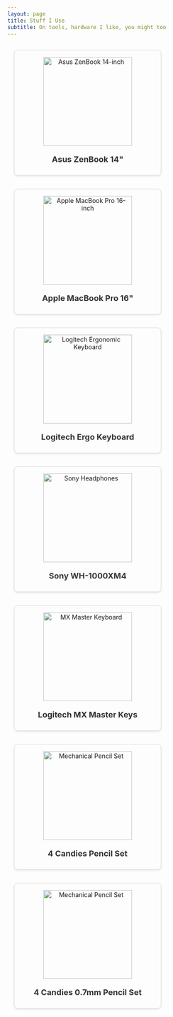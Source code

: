 ```yaml
---
layout: page
title: Stuff I Use
subtitle: On tools, hardware I like, you might too
---
```

<!-- Asus ZenBook 14 -->
<div style="display: inline-block; width: 300px; margin: 15px; padding: 15px; border: 1px solid #ddd; border-radius: 8px; text-align: center; vertical-align: top; box-shadow: 0 2px 4px rgba(0,0,0,0.1); transition: transform 0.2s; cursor: pointer;" onmouseover="this.style.transform='translateY(-5px)'; this.style.boxShadow='0 4px 8px rgba(0,0,0,0.2)';" onmouseout="this.style.transform='translateY(0)'; this.style.boxShadow='0 2px 4px rgba(0,0,0,0.1)';">
  <a href="https://amzn.to/3JzBNAi" target="_blank" rel="nofollow noopener" style="text-decoration: none; color: inherit;">
    <img src="{{ 'assets/img/asusZenbook14.jpg' | relative_url }}" alt="Asus ZenBook 14-inch" style="max-width: 100%; height: 200px; object-fit: contain; margin-bottom: 10px;">
    <h3 style="font-size: 18px; margin: 10px 0; color: #333;">Asus ZenBook 14"</h3>
  </a>
</div>

<!-- MacBook Pro -->
<div style="display: inline-block; width: 300px; margin: 15px; padding: 15px; border: 1px solid #ddd; border-radius: 8px; text-align: center; vertical-align: top; box-shadow: 0 2px 4px rgba(0,0,0,0.1); transition: transform 0.2s; cursor: pointer;" onmouseover="this.style.transform='translateY(-5px)'; this.style.boxShadow='0 4px 8px rgba(0,0,0,0.2)';" onmouseout="this.style.transform='translateY(0)'; this.style.boxShadow='0 2px 4px rgba(0,0,0,0.1)';">
  <a href="https://amzn.to/4qr1rb8" target="_blank" rel="nofollow noopener" style="text-decoration: none; color: inherit;">
    <img src="{{ 'assets/img/macbook_pro.jpg' | relative_url }}" alt="Apple MacBook Pro 16-inch" style="max-width: 100%; height: 200px; object-fit: contain; margin-bottom: 10px;">
    <h3 style="font-size: 18px; margin: 10px 0; color: #333;">Apple MacBook Pro 16"</h3>
  </a>
</div>

<!-- Logitech Ergo Keyboard -->
<div style="display: inline-block; width: 300px; margin: 15px; padding: 15px; border: 1px solid #ddd; border-radius: 8px; text-align: center; vertical-align: top; box-shadow: 0 2px 4px rgba(0,0,0,0.1); transition: transform 0.2s; cursor: pointer;" onmouseover="this.style.transform='translateY(-5px)'; this.style.boxShadow='0 4px 8px rgba(0,0,0,0.2)';" onmouseout="this.style.transform='translateY(0)'; this.style.boxShadow='0 2px 4px rgba(0,0,0,0.1)';">
  <a href="https://amzn.to/4qr1GTA" target="_blank" rel="nofollow noopener" style="text-decoration: none; color: inherit;">
    <img src="{{ 'assets/img/ergo_keyboard.jpg' | relative_url }}" alt="Logitech Ergonomic Keyboard" style="max-width: 100%; height: 200px; object-fit: contain; margin-bottom: 10px;">
    <h3 style="font-size: 18px; margin: 10px 0; color: #333;">Logitech Ergo Keyboard</h3>
  </a>
</div>

<!-- Sony Headphones -->
<div style="display: inline-block; width: 300px; margin: 15px; padding: 15px; border: 1px solid #ddd; border-radius: 8px; text-align: center; vertical-align: top; box-shadow: 0 2px 4px rgba(0,0,0,0.1); transition: transform 0.2s; cursor: pointer;" onmouseover="this.style.transform='translateY(-5px)'; this.style.boxShadow='0 4px 8px rgba(0,0,0,0.2)';" onmouseout="this.style.transform='translateY(0)'; this.style.boxShadow='0 2px 4px rgba(0,0,0,0.1)';">
  <a href="https://amzn.to/434cwoA" target="_blank" rel="nofollow noopener" style="text-decoration: none; color: inherit;">
    <img src="{{ 'assets/img/sony_headphones.jpg' | relative_url }}" alt="Sony Headphones" style="max-width: 100%; height: 200px; object-fit: contain; margin-bottom: 10px;">
    <h3 style="font-size: 18px; margin: 10px 0; color: #333;">Sony WH-1000XM4</h3>
  </a>
</div>

<!-- MX Keys Keyboard -->
<div style="display: inline-block; width: 300px; margin: 15px; padding: 15px; border: 1px solid #ddd; border-radius: 8px; text-align: center; vertical-align: top; box-shadow: 0 2px 4px rgba(0,0,0,0.1); transition: transform 0.2s; cursor: pointer;" onmouseover="this.style.transform='translateY(-5px)'; this.style.boxShadow='0 4px 8px rgba(0,0,0,0.2)';" onmouseout="this.style.transform='translateY(0)'; this.style.boxShadow='0 2px 4px rgba(0,0,0,0.1)';">
  <a href="https://amzn.to/47PM8RZ" target="_blank" rel="nofollow noopener" style="text-decoration: none; color: inherit;">
    <img src="{{ 'assets/img/mx_keys.jpg' | relative_url }}" alt="MX Master Keyboard" style="max-width: 100%; height: 200px; object-fit: contain; margin-bottom: 10px;">
    <h3 style="font-size: 18px; margin: 10px 0; color: #333;">Logitech MX Master Keys</h3>
  </a>
</div>

<!-- FOUR CANDIES PENCIL SET -->
<div style="display: inline-block; width: 300px; margin: 15px; padding: 15px; border: 1px solid #ddd; border-radius: 8px; text-align: center; vertical-align: top; box-shadow: 0 2px 4px rgba(0,0,0,0.1); transition: transform 0.2s; cursor: pointer;" onmouseover="this.style.transform='translateY(-5px)'; this.style.boxShadow='0 4px 8px rgba(0,0,0,0.2)';" onmouseout="this.style.transform='translateY(0)'; this.style.boxShadow='0 2px 4px rgba(0,0,0,0.1)';">
  <a href="https://amzn.to/47gn5HI" target="_blank" rel="nofollow noopener" style="text-decoration: none; color: inherit;">
    <img src="{{ 'assets/img/fourCandies_pencils.jpg' | relative_url }}" alt="Mechanical Pencil Set" style="max-width: 100%; height: 200px; object-fit: contain; margin-bottom: 10px;">
    <h3 style="font-size: 18px; margin: 10px 0; color: #333;">4 Candies Pencil Set</h3>
  </a>
</div>

<!-- FOUR CANDIES PENCIL SET 0.7mm -->
<div style="display: inline-block; width: 300px; margin: 15px; padding: 15px; border: 1px solid #ddd; border-radius: 8px; text-align: center; vertical-align: top; box-shadow: 0 2px 4px rgba(0,0,0,0.1); transition: transform 0.2s; cursor: pointer;" onmouseover="this.style.transform='translateY(-5px)'; this.style.boxShadow='0 4px 8px rgba(0,0,0,0.2)';" onmouseout="this.style.transform='translateY(0)'; this.style.boxShadow='0 2px 4px rgba(0,0,0,0.1)';">
  <a href="https://amzn.to/47gn5HI" target="_blank" rel="nofollow noopener" style="text-decoration: none; color: inherit;">
    <img src="{{ 'assets/img/fourCandies_pencils2.jpg' | relative_url }}" alt="Mechanical Pencil Set" style="max-width: 100%; height: 200px; object-fit: contain; margin-bottom: 10px;">
    <h3 style="font-size: 18px; margin: 10px 0; color: #333;">4 Candies 0.7mm Pencil Set</h3>
  </a>
</div>